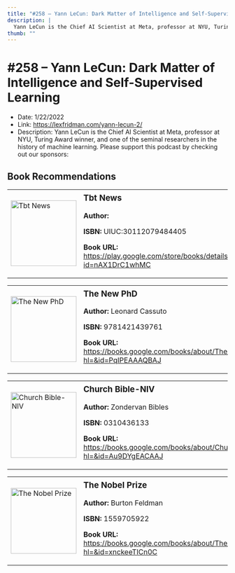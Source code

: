 ```yaml
---
title: "#258 – Yann LeCun: Dark Matter of Intelligence and Self-Supervised Learning"
description: |
  Yann LeCun is the Chief AI Scientist at Meta, professor at NYU, Turing Award winner, and one of the seminal researchers in the history of machine learning. Please support this podcast by checking out our sponsors:"
thumb: ""
---
```


# #258 – Yann LeCun: Dark Matter of Intelligence and Self-Supervised Learning

  - Date: 1/22/2022
  - Link: https://lexfridman.com/yann-lecun-2/
  - Description: Yann LeCun is the Chief AI Scientist at Meta, professor at NYU, Turing Award winner, and one of the seminal researchers in the history of machine learning. Please support this podcast by checking out our sponsors:

## Book Recommendations

<table style="border: none;"><tr style="border: none;"><td style="border: none;"><img src="http://books.google.com/books/content?id=nAX1DrC1whMC&printsec=frontcover&img=1&zoom=1&edge=curl&source=gbs_api" alt="Tbt News" width="150" style="vertical-align: top;"></td><td style="border: none; vertical-align: top;"><h3 style='margin-top: 5'>Tbt News</h3><p><strong>Author:</strong> </p><p><strong>ISBN:</strong> UIUC:30112079484405</p><p><strong>Book URL:</strong> <a href="https://play.google.com/store/books/details?id=nAX1DrC1whMC">https://play.google.com/store/books/details?id=nAX1DrC1whMC</a></p></td></tr></table>
<table style="border: none;"><tr style="border: none;"><td style="border: none;"><img src="http://books.google.com/books/content?id=PqIPEAAAQBAJ&printsec=frontcover&img=1&zoom=1&edge=curl&source=gbs_api" alt="The New PhD" width="150" style="vertical-align: top;"></td><td style="border: none; vertical-align: top;"><h3 style='margin-top: 5'>The New PhD</h3><p><strong>Author:</strong> Leonard Cassuto</p><p><strong>ISBN:</strong> 9781421439761</p><p><strong>Book URL:</strong> <a href="https://books.google.com/books/about/The_New_PhD.html?hl=&id=PqIPEAAAQBAJ">https://books.google.com/books/about/The_New_PhD.html?hl=&id=PqIPEAAAQBAJ</a></p></td></tr></table>
<table style="border: none;"><tr style="border: none;"><td style="border: none;"><img src="http://books.google.com/books/content?id=Au9DYgEACAAJ&printsec=frontcover&img=1&zoom=1&source=gbs_api" alt="Church Bible-NIV" width="150" style="vertical-align: top;"></td><td style="border: none; vertical-align: top;"><h3 style='margin-top: 5'>Church Bible-NIV</h3><p><strong>Author:</strong> Zondervan Bibles</p><p><strong>ISBN:</strong> 0310436133</p><p><strong>Book URL:</strong> <a href="https://books.google.com/books/about/Church_Bible_NIV.html?hl=&id=Au9DYgEACAAJ">https://books.google.com/books/about/Church_Bible_NIV.html?hl=&id=Au9DYgEACAAJ</a></p></td></tr></table>
<table style="border: none;"><tr style="border: none;"><td style="border: none;"><img src="http://books.google.com/books/content?id=xnckeeTICn0C&printsec=frontcover&img=1&zoom=1&edge=curl&source=gbs_api" alt="The Nobel Prize" width="150" style="vertical-align: top;"></td><td style="border: none; vertical-align: top;"><h3 style='margin-top: 5'>The Nobel Prize</h3><p><strong>Author:</strong> Burton Feldman</p><p><strong>ISBN:</strong> 1559705922</p><p><strong>Book URL:</strong> <a href="https://books.google.com/books/about/The_Nobel_Prize.html?hl=&id=xnckeeTICn0C">https://books.google.com/books/about/The_Nobel_Prize.html?hl=&id=xnckeeTICn0C</a></p></td></tr></table>
